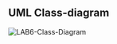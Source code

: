 ## UML Class-diagram
![LAB6-Class-Diagram](https://github.com/mmxzps/Lab6OOPArv/assets/99285003/deb3735f-5c9f-4dc9-9f4e-8dfa7dcec1a1)


